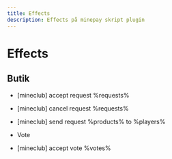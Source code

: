 ```yaml
---
title: Effects 
description: Effects på minepay skript plugin
---
```


# Effects
## Butik
* [mineclub] accept request %requests%
* [mineclub] cancel request %requests%
* [mineclub] send request %products% to %players%

* Vote
* [mineclub] accept vote %votes%